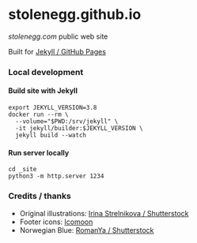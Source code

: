 # stolenegg.github.io

*stolenegg.com* public web site

Built for [Jekyll / GitHub Pages](https://help.github.com/en/github/working-with-github-pages/about-github-pages-and-jekyll)

### Local development

#### Build site with Jekyll
```
export JEKYLL_VERSION=3.8
docker run --rm \
  --volume="$PWD:/srv/jekyll" \
  -it jekyll/builder:$JEKYLL_VERSION \
  jekyll build --watch
```

#### Run server locally
```
cd _site
python3 -m http.server 1234
```

### Credits / thanks

* Original illustrations: [Irina Strelnikova / Shutterstock](https://www.shutterstock.com/g/Irina+Strelnikova)
* Footer icons: [Icomoon](https://icomoon.io/)
* Norwegian Blue: [RomanYa / Shutterstock](https://www.shutterstock.com/g/RomanYa)
